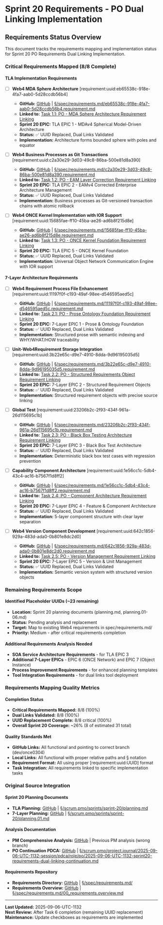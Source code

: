 # Sprint 20 Requirements - PO Dual Linking Implementation

## Requirements Status Overview

This document tracks the requirements mapping and implementation status for Sprint 20 PO Requirements Dual Linking Implementation.

### Critical Requirements Mapped (8/8 Complete)

#### TLA Implementation Requirements

- [ ] **Web4 MDA Sphere Architecture** [requirement:uuid:eb65538c-918e-4fa7-aab0-5d28ccdb56b4]
  - **GitHub:** [GitHub](https://github.com/Cerulean-Circle-GmbH/Web4Articles/blob/dev/once0304/spec/requirements.md/eb65538c-918e-4fa7-aab0-5d28ccdb56b4.requirement.md) | [§/spec/requirements.md/eb65538c-918e-4fa7-aab0-5d28ccdb56b4.requirement.md](../../../spec/requirements.md/eb65538c-918e-4fa7-aab0-5d28ccdb56b4.requirement.md)
  - **Linked to:** [Task 1.1: PO - MDA Sphere Architecture Requirement Linking](./task-1.1-po-mda-sphere-architecture-linking.md)
  - **Sprint 20 EPIC:** TLA EPIC 1 - MDAv4 Spherical Model-Driven Architecture
  - **Status:** ✅ UUID Replaced, Dual Links Validated
  - **Implementation:** Architecture forms bounded sphere with poles and equator

- [ ] **Web4 Business Processes as Git Transactions** [requirement:uuid:c2a30e29-3d03-49c8-86ba-500e81d8a390]
  - **GitHub:** [GitHub](https://github.com/Cerulean-Circle-GmbH/Web4Articles/blob/dev/once0304/spec/requirements.md/c2a30e29-3d03-49c8-86ba-500e81d8a390.requirement.md) | [§/spec/requirements.md/c2a30e29-3d03-49c8-86ba-500e81d8a390.requirement.md](../../../spec/requirements.md/c2a30e29-3d03-49c8-86ba-500e81d8a390.requirement.md)
  - **Linked to:** [Task 1.2: PO - EAM Layer Correction Requirement Linking](./task-1.2-po-eam-layer-correction-linking.md)
  - **Sprint 20 EPIC:** TLA EPIC 2 - EAMv4 Corrected Enterprise Architecture Management
  - **Status:** ✅ UUID Replaced, Dual Links Validated
  - **Implementation:** Business processes as Git-versioned transaction chains with atomic rollback

- [ ] **Web4 ONCE Kernel Implementation with IOR Support** [requirement:uuid:15685fae-ff10-45ba-ae26-ad6b8f215d8e]
  - **GitHub:** [GitHub](https://github.com/Cerulean-Circle-GmbH/Web4Articles/blob/dev/once0304/spec/requirements.md/15685fae-ff10-45ba-ae26-ad6b8f215d8e.requirement.md) | [§/spec/requirements.md/15685fae-ff10-45ba-ae26-ad6b8f215d8e.requirement.md](../../../spec/requirements.md/15685fae-ff10-45ba-ae26-ad6b8f215d8e.requirement.md)
  - **Linked to:** [Task 1.3: PO - ONCE Kernel Foundation Requirement Linking](./task-1.3-po-once-kernel-foundation-linking.md)
  - **Sprint 20 EPIC:** TLA EPIC 5 - ONCE Kernel Foundation
  - **Status:** ✅ UUID Replaced, Dual Links Validated
  - **Implementation:** Universal Object Network Communication Engine with IOR support

#### 7-Layer Architecture Requirements

- [ ] **Web4 Requirement Process File Enhancement** [requirement:uuid:11197f0f-c193-49af-98ee-d546595aed5c]
  - **GitHub:** [GitHub](https://github.com/Cerulean-Circle-GmbH/Web4Articles/blob/dev/once0304/spec/requirements.md/11197f0f-c193-49af-98ee-d546595aed5c.requirement.md) | [§/spec/requirements.md/11197f0f-c193-49af-98ee-d546595aed5c.requirement.md](../../../spec/requirements.md/11197f0f-c193-49af-98ee-d546595aed5c.requirement.md)
  - **Linked to:** [Task 2.1: PO - Prose Ontology Foundation Requirement Linking](./task-2.1-po-prose-ontology-foundation-linking.md)
  - **Sprint 20 EPIC:** 7-Layer EPIC 1 - Prose & Ontology Foundation
  - **Status:** ✅ UUID Replaced, Dual Links Validated
  - **Implementation:** Structured prose with semantic indexing and WHY/WHAT/HOW traceability

- [ ] **Unit-Web4Requirement Storage Integration** [requirement:uuid:3b22e65c-d9e7-4910-8dda-9d96195035d5]
  - **GitHub:** [GitHub](https://github.com/Cerulean-Circle-GmbH/Web4Articles/blob/dev/once0304/spec/requirements.md/3b22e65c-d9e7-4910-8dda-9d96195035d5.requirement.md) | [§/spec/requirements.md/3b22e65c-d9e7-4910-8dda-9d96195035d5.requirement.md](../../../spec/requirements.md/3b22e65c-d9e7-4910-8dda-9d96195035d5.requirement.md)
  - **Linked to:** [Task 2.2: PO - Structured Requirements Object Requirement Linking](./task-2.2-po-structured-requirements-object-linking.md)
  - **Sprint 20 EPIC:** 7-Layer EPIC 2 - Structured Requirement Objects
  - **Status:** ✅ UUID Replaced, Dual Links Validated
  - **Implementation:** Structured requirement objects with precise source linking

- [ ] **Global Test** [requirement:uuid:23206b2c-2f93-434f-961a-26d115695c1b]
  - **GitHub:** [GitHub](https://github.com/Cerulean-Circle-GmbH/Web4Articles/blob/dev/once0304/spec/requirements.md/23206b2c-2f93-434f-961a-26d115695c1b.requirement.md) | [§/spec/requirements.md/23206b2c-2f93-434f-961a-26d115695c1b.requirement.md](../../../spec/requirements.md/23206b2c-2f93-434f-961a-26d115695c1b.requirement.md)
  - **Linked to:** [Task 2.3: PO - Black Box Testing Architecture Requirement Linking](./task-2.3-po-black-box-testing-architecture-linking.md)
  - **Sprint 20 EPIC:** 7-Layer EPIC 3 - Black Box Test Architecture
  - **Status:** ✅ UUID Replaced, Dual Links Validated
  - **Implementation:** Deterministic black box test cases with regression prevention

- [ ] **Capability Component Architecture** [requirement:uuid:1e56cc1c-5db4-43c4-ac16-b7567f1d8ff2]
  - **GitHub:** [GitHub](https://github.com/Cerulean-Circle-GmbH/Web4Articles/blob/dev/once0304/spec/requirements.md/1e56cc1c-5db4-43c4-ac16-b7567f1d8ff2.requirement.md) | [§/spec/requirements.md/1e56cc1c-5db4-43c4-ac16-b7567f1d8ff2.requirement.md](../../../spec/requirements.md/1e56cc1c-5db4-43c4-ac16-b7567f1d8ff2.requirement.md)
  - **Linked to:** [Task 2.4: PO - Component Architecture Requirement Linking](./task-2.4-po-component-architecture-linking.md)
  - **Sprint 20 EPIC:** 7-Layer EPIC 4 - Feature & Component Architecture
  - **Status:** ✅ UUID Replaced, Dual Links Validated
  - **Implementation:** 5-layer component structure with clear layer separation

- [ ] **Web4 Version Component Development** [requirement:uuid:642c1856-929a-483d-ada0-0b801e8dc2d0]
  - **GitHub:** [GitHub](https://github.com/Cerulean-Circle-GmbH/Web4Articles/blob/dev/once0304/spec/requirements.md/642c1856-929a-483d-ada0-0b801e8dc2d0.requirement.md) | [§/spec/requirements.md/642c1856-929a-483d-ada0-0b801e8dc2d0.requirement.md](../../../spec/requirements.md/642c1856-929a-483d-ada0-0b801e8dc2d0.requirement.md)
  - **Linked to:** [Task 2.5: PO - Version Management Requirement Linking](./task-2.5-po-version-management-linking.md)
  - **Sprint 20 EPIC:** 7-Layer EPIC 5 - Version & Unit Management
  - **Status:** ✅ UUID Replaced, Dual Links Validated
  - **Implementation:** Semantic version system with structured version objects

### Remaining Requirements Scope

#### Identified Placeholder UUIDs (~23 remaining)
- **Location:** Sprint 20 planning documents (planning.md, planning.01-06.md)
- **Status:** Pending analysis and replacement
- **Target:** Map to existing Web4 requirements in spec/requirements.md/
- **Priority:** Medium - after critical requirements completion

#### Additional Requirements Analysis Needed
- **SOA Service Architecture Requirements** - for TLA EPIC 3
- **Additional 7-Layer EPICs** - EPIC 6 (ONCE Network) and EPIC 7 (Object Instance)
- **Process Improvement Requirements** - for enhanced planning templates
- **Tool Integration Requirements** - for dual links tool deployment

### Requirements Mapping Quality Metrics

#### Completion Status
- **Critical Requirements Mapped:** 8/8 (100%)
- **Dual Links Validated:** 8/8 (100%)
- **UUID Replacement Complete:** 8/8 critical (100%)
- **Overall Sprint 20 Coverage:** ~26% (8 of estimated 31 total)

#### Quality Standards Met
- **GitHub Links:** All functional and pointing to correct branch (dev/once0304)
- **Local Links:** All functional with proper relative paths and § notation
- **Requirement Format:** All using proper [requirement:uuid:UUID] format
- **Task Integration:** All requirements linked to specific implementation tasks

### Original Source Integration

#### Sprint 20 Planning Documents
- **TLA Planning:** [GitHub](https://github.com/Cerulean-Circle-GmbH/Web4Articles/blob/dev/once0304/scrum.pmo/sprints/sprint-20/planning.md) | [§/scrum.pmo/sprints/sprint-20/planning.md](../planning.md)
- **7-Layer Planning:** [GitHub](https://github.com/Cerulean-Circle-GmbH/Web4Articles/blob/dev/once0304/scrum.pmo/sprints/sprint-20/planning.01.md) | [§/scrum.pmo/sprints/sprint-20/planning.01.md](../planning.01.md)

#### Analysis Documentation
- **PM Comprehensive Analysis:** [GitHub](https://github.com/Cerulean-Circle-GmbH/Web4Articles/blob/dev/2025-09-06-UTC-0747/scrum.pmo/project.journal/2025-09-06-UTC-0747-session/pdca/role/pm/2025-09-06-UTC-0747-sprint20-requirements-dual-linking-analysis.md) | Previous PM analysis (wrong branch)
- **PO Continuation PDCA:** [GitHub](https://github.com/Cerulean-Circle-GmbH/Web4Articles/blob/dev/once0304/scrum.pmo/project.journal/2025-09-06-UTC-1132-session/pdca/role/po/2025-09-06-UTC-1132-sprint20-requirements-dual-linking-continuation.md) | [§/scrum.pmo/project.journal/2025-09-06-UTC-1132-session/pdca/role/po/2025-09-06-UTC-1132-sprint20-requirements-dual-linking-continuation.md](../../../project.journal/2025-09-06-UTC-1132-session/pdca/role/po/2025-09-06-UTC-1132-sprint20-requirements-dual-linking-continuation.md)

#### Requirements Repository
- **Requirements Directory:** [GitHub](https://github.com/Cerulean-Circle-GmbH/Web4Articles/tree/dev/once0304/spec/requirements.md) | [§/spec/requirements.md/](../../../spec/requirements.md/)
- **Requirements Overview:** [GitHub](https://github.com/Cerulean-Circle-GmbH/Web4Articles/blob/dev/once0304/spec/requirements.md/00_requirements.overview.md) | [§/spec/requirements.md/00_requirements.overview.md](../../../spec/requirements.md/00_requirements.overview.md)

---

**Last Updated:** 2025-09-06-UTC-1132  
**Next Review:** After Task 6 completion (remaining UUID replacement)  
**Maintenance:** Update checkboxes as requirements are implemented